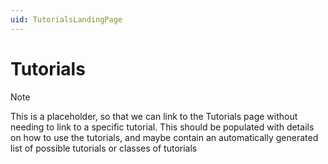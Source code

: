 ```yaml
---
uid: TutorialsLandingPage
---
```


# Tutorials

> [!Note]
> This is a placeholder, so that we can link to the Tutorials page without needing to link to a specific tutorial. This should be populated with details on how to use the tutorials, and maybe contain an automatically generated list of possible tutorials or classes of tutorials